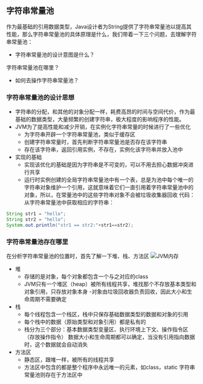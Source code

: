 ## 字符串常量池
作为最基础的引用数据类型，Java设计者为String提供了字符串常量池以提高其性能，那么字符串常量池的具体原理是什么，我们带着一下三个问题，去理解字符串常量池：
- 字符串常量池的设计意图是什么？

 字符串常量池在哪里？
- 如何去操作字符串常量池？
### 字符串常量池的设计思想
- 字符串的分配，和其他的对象分配一样，耗费高昂的时间与空间代价，作为最基础的数据类型，大量频繁的创建字符串，极大程度的影响程序的性能。
- JVM为了提高性能和减少开销，在实例化字符串常量的时候进行了一些优化
  - 为字符串开辟一个字符串常量池，类似于缓存区
  - 创建字符串常量时，首先判断字符串常量池是否存在该字符串
  - 存在该字符串，返回引用实例，不存在，实例化该字符串并放入池中
- 实现的基础
  - 实现该优化的基础是因为字符串是不可变的，可以不用去担心数据冲突进行共享
  - 运行时实例创建的全局字符串常量池中有一个表，总是为池中每个唯一的字符串对象维护一个引用，这就意味着它们一直引用着字符串常量池中的对象，所以，在常量池中的这些字符串对象不会被垃圾收集器回收
  代码：从字符串常量池中获取相应的字符串：
```java
String str1 = "hello";
String str2 = "hello";
System.out.println("str1 == str2:"+str1==str2);
```
### 字符串常量池存在哪里
在分析字符串常量池的位置时，首先了解一下堆、栈、方法区
![JVM内存](https://segmentfault.com/img/bVPR40?w=551&h=323)
- 堆
  - 存储的是对象，每个对象都包含一个与之对应的class
  - JVM只有一个堆区（heap）被所有线程共享，堆找那个不存放基本类型和对象引用，只存放对象本身
  -对象由垃圾回收器负责回收，因此大小和生命周期不需要确定
- 栈
  - 每个线程包含一个栈区，栈中只保存基础数据类型的数据和对象的引用
  - 每个栈中的数据（原始类型和对象引用）都是私有的
  - 栈分为三个部分：基本数据类型变量区、执行环境上下文、操作指令区（存放操作指令）
  数据大小和生命周期都可以确定，当没有引用指向数据时，这个数据就会自动消失
- 方法区
  - 静态区，跟堆一样，被所有的线程共享
  - 方法区中包含的都是整个程序中永远唯一的元素，如class，static
字符串常量池则存在于方法区中
